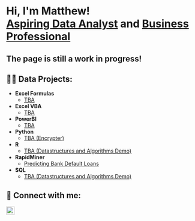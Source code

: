 <h1>Hi, I'm Matthew! <br/><a href="https://github.com/silveri-matthew">Aspiring Data Analyst</a> and <a href="https://www.linkedin.com/in/matthew-silveri/">Business Professional</a></h1>

<h2> The page is still a work in progress!</h2>

<h2>👨‍💻 Data Projects:</h2>

- <b>Excel Formulas</b>
  - [TBA ](https://github.com/)
- <b>Excel VBA</b>
  - [TBA ](https://github.com/)
- <b>PowerBI</b>
  - [TBA ](https://github.com/)
- <b>Python</b>
  - [TBA (Encrypter)](https://github.com/)
- <b>R</b>
  - [TBA (Datastructures and Algorithms Demo)](https://github.com/)
- <b>RapidMiner</b>
  - [Predicting Bank Default Loans](https://github.com/silveri-matthew/PredictiveBankDeafult)
- <b>SQL</b>
  - [TBA (Datastructures and Algorithms Demo)](https://github.com/)

<h2> 🤳 Connect with me:</h2>

[<img align="left" alt="JoshMadakor | LinkedIn" width="22px" src="https://cdn.jsdelivr.net/npm/simple-icons@v3/icons/linkedin.svg" />][linkedin]

[linkedin]: https://www.linkedin.com/in/matthew-silveri/

<!--
**silveri-matthew/silveri-matthew** is a ✨ _special_ ✨ repository because its `README.md` (this file) appears on your GitHub profile.

Here are some ideas to get you started:

- 🔭 I’m currently working on ...
- 🌱 I’m currently learning ...
- 👯 I’m looking to collaborate on ...
- 🤔 I’m looking for help with ...
- 💬 Ask me about ...
- 📫 How to reach me: ...
- 😄 Pronouns: ...
- ⚡ Fun fact: ...
-->
